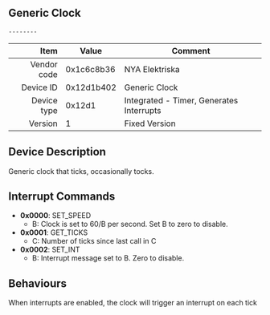 Generic Clock
----

```
--------
```

|     Item       |   Value    |   Comment
| -------------: | ---------- | ----------------
|    Vendor code | 0x1c6c8b36 | NYA Elektriska
|      Device ID | 0x12d1b402 | Generic Clock
|    Device type | 0x12d1     | Integrated - Timer, Generates Interrupts
|        Version | 1          | Fixed Version

Device Description
----
Generic clock that ticks, occasionally tocks. 

Interrupt Commands
----

 - **0x0000**: SET_SPEED
 	- B: Clock is set to 60/B per second. Set B to zero to disable.
 - **0x0001**: GET_TICKS
 	- C: Number of ticks since last call in C
 - **0x0002**: SET_INT
 	- B: Interrupt message set to B. Zero to disable.


Behaviours
----
When interrupts are enabled, the clock will trigger an interrupt on each tick 
